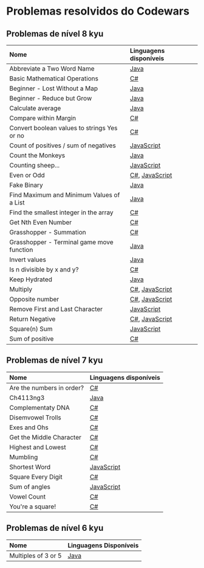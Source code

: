# Problemas resolvidos do Codewars

## Problemas de nível 8 kyu

| Nome                                        | Linguagens disponíveis                                                                         |
|:--------------------------------------------|:-----------------------------------------------------------------------------------------------|
| Abbreviate a Two Word Name                  | [Java](Java/8%20kyu/Abbreviate%20a%20Two%20Word%20Name.java)                                   |
| Basic Mathematical Operations               | [C#](C%23/8%20kyu/Basic%20Mathematical%20Operations.cs)                                        |
| Beginner - Lost Without a Map               | [Java](Java/8%20kyu/Beginner%20-%20Lost%20Without%20a%20Map.java)                              |
| Beginner - Reduce but Grow                  | [Java](Java/8%20kyu/Beginner%20-%20Reduce%20but%20Grow.java)                                   |
| Calculate average                           | [Java](Java/8%20kyu/Calculate%20average.java)                                                  |
| Compare within Margin                       | [C#](C%23/8%20kyu/Compare%20within%20margin.cs)                                                |
| Convert boolean values to strings Yes or no | [C#](C%23/8%20kyu/Convert%20boolean%20values%20to%20strings%20Yes%20or%20No.cs)                |
| Count of positives / sum of negatives       | [JavaScript](JavaScript/8%20kyu/Count%20of%20positives%20-%20sum%20of%20negatives.js)          |
| Count the Monkeys                           | [Java](Java/8%20kyu/Count%20the%20Monkeys.java)                                                |
| Counting sheep...                           | [JavaScript](JavaScript/8%20kyu/Counting%20sheep....js)                                        |
| Even or Odd                                 | [C#](C%23/8%20kyu/Even%20or%20Odd.cs), [JavaScript](JavaScript/8%20kyu/Even%20or%20Odd.js)     |
| Fake Binary                                 | [Java](Java/8%20kyu/Fake%20Binary.java)                                                        |
| Find Maximum and Minimum Values of a List   | [Java](Java/8%20kyu/Find%20Maximum%20and%20Minimum%20Values%20of%20a%20List.java)              |
| Find the smallest integer in the array      | [C#](C%23/8%20kyu/Find%20the%20smallest%20integer%20in%20the%20array.cs)                       |
| Get Nth Even Number                         | [C#](C%23/8%20kyu/Get%20Nth%20Even%20Number.cs)                                                |
| Grasshopper - Summation                     | [C#](C%23/8%20kyu/Grasshopper%20-%20Summation.cs)                                              |
| Grasshopper - Terminal game move function   | [Java](Java/8%20kyu/Grasshopper%20-%20Terminal%20game%20move%20function.java)                  |
| Invert values                               | [Java](Java/8%20kyu/Invert%20values.java)                                                      |
| Is n divisible by x and y?                  | [C#](C%23/8%20kyu/Is%20n%20divisible%20by%20x%20and%20y.cs)                                    |
| Keep Hydrated                               | [Java](Java/8%20kyu/Keep%20Hydrated.java)                                                      |
| Multiply                                    | [C#](C%23/8%20kyu/Multiply.cs), [JavaScript](JavaScript/8%20kyu/Multiply.js)                   |
| Opposite number                             | [C#](C%23/8%20kyu/Opposite%20number.cs), [JavaScript](JavaScript/8%20kyu/Opposite%20number.js) |
| Remove First and Last Character             | [JavaScript](JavaScript/8%20kyu/Remove%20First%20and%20Last%20Character.js)                    |
| Return Negative                             | [C#](C%23/8%20kyu/Return%20Negative.cs), [JavaScript](JavaScript/8%20kyu/Return%20negative.js) |
| Square(n) Sum                               | [JavaScript](JavaScript/8%20kyu/Square\(n\)%20Sum.js)                                          |
| Sum of positive                             | [C#](C%23/8%20kyu/Sum%20of%20positive.cs)                                                      |

## Problemas de nível 7 kyu

| Nome                      | Linguagens disponíveis                                 |
|:--------------------------|:-------------------------------------------------------|
| Are the numbers in order? | [C#](C%23/7%20kyu/Are%20the%20numbers%20in%20order.cs) |
| Ch4113ng3                 | [Java](Java/7%20kyu/Ch4113ng3.java)                    |
| Complementaty DNA         | [C#](C%23/7%20kyu/Complementary%20DNA.cs)              |
| Disemvowel Trolls         | [C#](C%23/7%20kyu/Disemvowel%20Trolls.cs)              |
| Exes and Ohs              | [C#](C%23/7%20kyu/Exes%20and%20Ohs.cs)                 |
| Get the Middle Character  | [C#](C%23/7%20kyu/Get%20the%20Middle%20Character.cs)   |
| Highest and Lowest        | [C#](C%23/7%20kyu/Highest%20and%20Lowest.cs)           |
| Mumbling                  | [C#](C%23/7%20kyu/Mumbling.cs)                         |
| Shortest Word             | [JavaScript](JavaScript/7%20kyu/Shortest%20Word.js)    |
| Square Every Digit        | [C#](C%23/7%20kyu/Square%20Every%20Digit.cs)           |
| Sum of angles             | [JavaScript](JavaScript/7%20kyu/Sum%20of%20angles.js)  |
| Vowel Count               | [C#](C%23/7%20kyu/Vowel%20Count.cs)                    |
| You're a square!          | [C#](C%23/7%20kyu/You're%20a%20square.cs)              |

## Problemas de nível 6 kyu

| Nome                | Linguagens Disponíveis                                |
|:--------------------|:------------------------------------------------------|
| Multiples of 3 or 5 | [Java](Java/6%20kyu/Multiples%20of%203%20or%205.java) |
